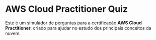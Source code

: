 # AWS Cloud Practitioner Quiz  

Este é um simulador de perguntas para a certificação **AWS Cloud Practitioner**, criado para ajudar no estudo dos principais conceitos da nuvem.  

